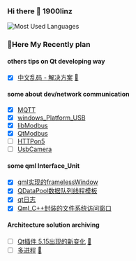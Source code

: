 ### Hi there 👋 1900linz

![Most Used Languages](https://github-readme-stats.vercel.app/api/top-langs/?username=1900Linz&theme=tokyonight&layout=compact)

### 🌱Here My Recently plan
#### others tips on Qt developing way
- [x] [中文乱码 - 解决方案](https://github.com/1900Linz/MyQtCode/tree/main/Qt_ChineseCharacterSolution)
  [💬 ](http://t.csdn.cn/REOSH)

<!--
- [ ] 
-->

#### some about dev/network communication 
- [x] [MQTT](https://github.com/1900Linz/QtCommunication/tree/main/withMQTT) <br/>
- [x] [windows_Platform_USB](https://github.com/1900Linz/QtCommunication/tree/main/WithUsbHotPlugin) <br/>
- [x] [libModbus](https://github.com/1900Linz/QtCommunication/tree/main/withLibModbus) <br/>
- [x] [QtModbus](https://github.com/1900Linz/QtCommunication/tree/main/withQtModbus) <br/>
- [ ] [HTTPon5]()
- [ ] [UsbCamera](https://github.com/1900Linz/QtCommunication/tree/main/withUsbCamera)

<!--
- [ ] 
-->

#### some qml Interface_Unit
- [x] [qml实现的framelessWindow](https://github.com/1900Linz/MyQtCode/tree/main/Qml_framelessWindow) <br/>
- [x] [QDataPool数据队列线程模板](https://github.com/1900Linz/MyQtCode/tree/main/QDataPool) <br/>
- [x] [qt日志](https://github.com/1900Linz/MyQtCode/tree/main/LoggerBaseQt) <br/>
- [x] [Qml_C++封装的文件系统访问窗口](https://github.com/1900Linz/MyQtCode/tree/main/FileDialogBaseQt) <br/>
<!--
- [ ] 
-->
#### Architecture solution archiving
- [ ] [Qt插件 5.15出现的新变化](https://github.com/1900Linz/SoftWareArch_SingleProcess-Plugin)
  [💬 ](http://t.csdn.cn/3TVLo)
- [ ] [多进程]()
  [💬 ](http://t.csdn.cn/3TVLo)
  
<!--
**1900Linz/1900Linz** is a ✨ _special_ ✨ repository because its `README.md` (this file) appears on your GitHub profile.

Here are some ideas to get you started:

- 🔭 I’m currently working on ...
- 🌱 I’m currently learning ...
- 👯 I’m looking to collaborate on ...
- 🤔 I’m looking for help with ...
- 💬 Ask me about ...
- 📫 How to reach me: ...
- 😄 Pronouns: ...
- ⚡ Fun fact: ...
-->
